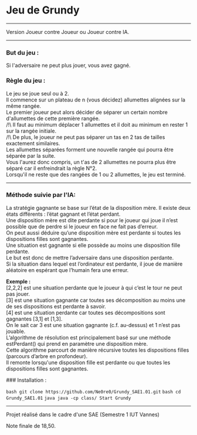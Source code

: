 # Jeu de Grundy 

***
Version Joueur contre Joueur ou Joueur contre IA.
***
### But du jeu : 
Si l'adversaire ne peut plus jouer, vous avez gagné.

### Règle du jeu : 
Le jeu se joue seul ou à 2.  
Il commence sur un plateau de n (vous décidez) allumettes alignées sur la même rangée.  
Le premier joueur peut alors décider de séparer un certain nombre d'allumettes de cette première rangée.  
/!\ Il faut au minimum déplacer 1 allumettes et il doit au minimum en rester 1 sur la rangée initiale.  
/!\ De plus, le joueur ne peut pas séparer un tas en 2 tas de tailles exactement similaires.  
Les allumettes séparées forment une nouvelle rangée qui pourra être séparée par la suite.  
Vous l'aurez donc compris, un t'as de 2 allumettes ne pourra plus être séparé car il enfreindrait la règle N°2.  
Lorsqu'il ne reste que des rangées de 1 ou 2 allumettes, le jeu est terminé.  

***
### Méthode suivie par l'IA: 

La stratégie gagnante se base sur l’état de la disposition mère. Il existe deux états différents : l’état gagnant et l’état perdant.  
Une disposition mère est dite perdante si pour le joueur qui joue il n’est possible que de perdre si le joueur en face ne fait pas d’erreur.  
On peut aussi déduire qu’une disposition mère est perdante si toutes les dispositions filles sont gagnantes.  
Une situation est gagnante si elle possède au moins une disposition fille perdante.  
Le but est donc de mettre l’adversaire dans une disposition perdante.  
Si la situation dans lequel est l’ordinateur est perdante, il joue de manière aléatoire en espérant que l’humain fera une erreur.  

**Exemple :**  
[2,2,2] est une situation perdante que le joueur à qui c’est le tour ne peut pas jouer.  
[3] est une situation gagnante car toutes ses décomposition au moins une de ses dispositions est perdante à savoir.  
[4] est une situation perdante car toutes ses décompositions sont gagnantes [3,1] et [1,3].  
On le sait car 3 est une situation gagnante (c.f. au-dessus) et 1 n’est pas jouable.  
L’algorithme de résolution est principalement basé sur une méthode estPerdant() qui prend en paramètre une disposition mère.   
Cette algorithme parcourt de manière récursive toutes les dispositions filles (parcours d’arbre en profondeur).  
Il remonte lorsqu'une disposition fille est perdante ou que toutes les dispositions filles sont gagnantes.

### Installation :

```bash git clone https://github.com/Ne0re0/Grundy_SAE1.01.git```
```bash cd Grundy_SAE1.01```
```java java -cp class/ Start Grundy```



***
Projet réalisé dans le cadre d'une SAE (Semestre 1 IUT Vannes)

Note finale de 18,50.
